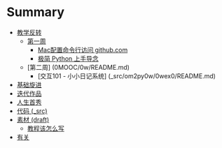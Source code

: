 # Summary
- [教学反转](0MOOC/README.md)
    - [第一周](0MOOC/0w/README.md)
        - [Mac配置命令行访问 github.com](0MOOC/0w/0d_mac配置命令行访问github.com.md) 
        - [极简 Python 上手导念](_src/om2py0w/0wex0/README.md)
    - [第二周] (0MOOC/0w/README.md)
        - [交互101 - 小小日记系统] (_src/om2py0w/0wex0/README.md)
- [基础旋进](1sTry/README.md)
- [迭代作品](2nDev/README.md)
- [人生首秀](3rDemo/README.md)
- [代码 (_src)](_src/README.md)
- [素材 (draft)](draft/README.md)
  + [教程该怎么写](draft/how2tutorial.md)
- [有关](ABOUT.md)

